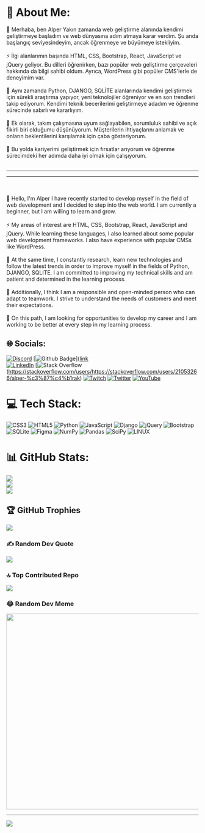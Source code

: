 # 💫 About Me:
🔭 Merhaba, ben Alper Yakın zamanda web geliştirme alanında kendimi geliştirmeye başladım ve web dünyasına adım atmaya karar verdim. Şu anda başlangıç seviyesindeyim, ancak öğrenmeye ve büyümeye istekliyim.<br><br>⚡ İlgi alanlarımın başında HTML, CSS, Bootstrap,  React, JavaScript ve jQuery geliyor. Bu dilleri öğrenirken, bazı popüler web geliştirme çerçeveleri hakkında da bilgi sahibi oldum. Ayrıca, WordPress gibi popüler CMS'lerle de deneyimim var.<br><br>🌱 Aynı zamanda Python, DJANGO, SQLİTE  alanlarında kendimi geliştirmek için sürekli araştırma yapıyor, yeni teknolojiler öğreniyor ve en son trendleri takip ediyorum. Kendimi teknik becerilerimi geliştirmeye adadım ve öğrenme sürecinde sabırlı ve kararlıyım.<br><br>👯 Ek olarak, takım çalışmasına uyum sağlayabilen, sorumluluk sahibi ve açık fikirli biri olduğumu düşünüyorum. Müşterilerin ihtiyaçlarını anlamak ve onların beklentilerini karşılamak için çaba gösteriyorum.<br><br>🤝 Bu yolda kariyerimi geliştirmek için fırsatlar arıyorum ve öğrenme sürecimdeki her adımda daha iyi olmak için çalışıyorum.<br><br><hr><hr><br><br>🔭 Hello, I'm Alper I have recently started to develop myself in the field of web development and I decided to step into the web world. I am currently a beginner, but I am willing to learn and grow.<br><br>⚡ My areas of interest are HTML, CSS, Bootstrap, React, JavaScript and jQuery. While learning these languages, I also learned about some popular web development frameworks. I also have experience with popular CMSs like WordPress.<br><br>🌱 At the same time, I constantly research, learn new technologies and follow the latest trends in order to improve myself in the fields of Python, DJANGO, SQLITE. I am committed to improving my technical skills and am patient and determined in the learning process.<br><br>👯 Additionally, I think I am a responsible and open-minded person who can adapt to teamwork. I strive to understand the needs of customers and meet their expectations.<br><br>🤝 On this path, I am looking for opportunities to develop my career and I am working to be better at every step in my learning process.


## 🌐 Socials:
[![Discord](https://img.shields.io/badge/Discord-%237289DA.svg?logo=discord&logoColor=white)](https://discord.gg/https://discord.gg/KRZkMtYzdS) 
[![Github Badge](https://img.shields.io/badge/-Github-000?style=quare&labelColor=000&logo=Github&logoColor=white&link=link)]([link](https://alprcrk.github.io/)  
[![LinkedIn](https://img.shields.io/badge/LinkedIn-%230077B5.svg?logo=linkedin&logoColor=white)](https://linkedin.com/in/alprcrk) 
[![Stack Overflow](https://img.shields.io/badge/-Stackoverflow-FE7A16?logo=stack-overflow&logoColor=white)(https://stackoverflow.com/users/https://stackoverflow.com/users/21053266/alper-%c3%87%c4%b1rak) 
[![Twitch](https://img.shields.io/badge/Twitch-%239146FF.svg?logo=Twitch&logoColor=white)](https://twitch.tv/alprcrk) 
[![Twitter](https://img.shields.io/badge/Twitter-%231DA1F2.svg?logo=Twitter&logoColor=white)](https://twitter.com/alpercrk) 
[![YouTube](https://img.shields.io/badge/YouTube-%23FF0000.svg?logo=YouTube&logoColor=white)](https://youtube.com/@https://www.youtube.com/channel/UCXWCbw9hcILplTLb8a1wmyQ) 

# 💻 Tech Stack:
![CSS3](https://img.shields.io/badge/css3-%231572B6.svg?style=for-the-badge&logo=css3&logoColor=white) ![HTML5](https://img.shields.io/badge/html5-%23E34F26.svg?style=for-the-badge&logo=html5&logoColor=white) ![Python](https://img.shields.io/badge/python-3670A0?style=for-the-badge&logo=python&logoColor=ffdd54) ![JavaScript](https://img.shields.io/badge/javascript-%23323330.svg?style=for-the-badge&logo=javascript&logoColor=%23F7DF1E) ![Django](https://img.shields.io/badge/django-%23092E20.svg?style=for-the-badge&logo=django&logoColor=white) ![jQuery](https://img.shields.io/badge/jquery-%230769AD.svg?style=for-the-badge&logo=jquery&logoColor=white) ![Bootstrap](https://img.shields.io/badge/bootstrap-%23563D7C.svg?style=for-the-badge&logo=bootstrap&logoColor=white) ![SQLite](https://img.shields.io/badge/sqlite-%2307405e.svg?style=for-the-badge&logo=sqlite&logoColor=white) 	![Figma](https://img.shields.io/badge/figma-%23F24E1E.svg?style=for-the-badge&logo=figma&logoColor=white) ![NumPy](https://img.shields.io/badge/numpy-%23013243.svg?style=for-the-badge&logo=numpy&logoColor=white) ![Pandas](https://img.shields.io/badge/pandas-%23150458.svg?style=for-the-badge&logo=pandas&logoColor=white) ![SciPy](https://img.shields.io/badge/SciPy-%230C55A5.svg?style=for-the-badge&logo=scipy&logoColor=%white) ![LINUX](https://img.shields.io/badge/Linux-FCC624?style=for-the-badge&logo=linux&logoColor=black)
# 📊 GitHub Stats:
![](https://github-readme-stats.vercel.app/api?username=alprcrk&theme=blue-green&hide_border=false&include_all_commits=false&count_private=false)<br/>
![](https://github-readme-streak-stats.herokuapp.com/?user=alprcrk&theme=blue-green&hide_border=false)<br/>
![](https://github-readme-stats.vercel.app/api/top-langs/?username=alprcrk&theme=blue-green&hide_border=false&include_all_commits=false&count_private=false&layout=compact)

## 🏆 GitHub Trophies
![](https://github-profile-trophy.vercel.app/?username=alprcrk&theme=radical&no-frame=false&no-bg=false&margin-w=4)

### ✍️ Random Dev Quote
![](https://quotes-github-readme.vercel.app/api?type=horizontal&theme=tokyonight)

### 🔝 Top Contributed Repo
![](https://github-contributor-stats.vercel.app/api?username=alprcrk&limit=5&theme=tokyonight&combine_all_yearly_contributions=true)

### 😂 Random Dev Meme
<img src="https://rm.up.railway.app/" width="512px"/>

---
[![](https://visitcount.itsvg.in/api?id=alprcrk&icon=0&color=2)](https://visitcount.itsvg.in)

<!-- Proudly created with GPRM ( https://gprm.itsvg.in ) -->
